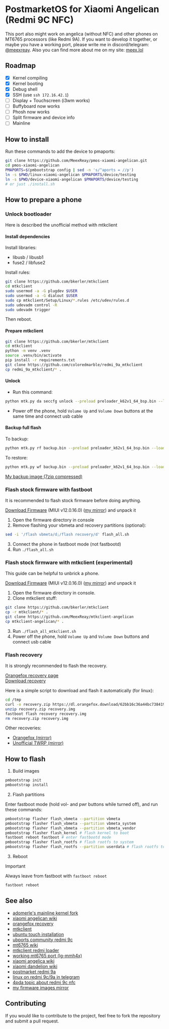 # PostmarketOS for Xiaomi Angelican (Redmi 9C NFC)

This port also might work on angelica (without NFC) and other phones on MT6765 processors (like Redmi 9A).
If you want to develop it together, or maybe you have a working port, please write me in discord/telegram: [@meexreay](https://meexreay.t.me). 
Also you can find more about me on my site: [meex.lol](https://meex.lol/about)

## Roadmap

- [x] Kernel compiling
- [x] Kernel booting
- [x] Debug shell
- [x] SSH (use `ssh 172.16.42.1`)
- [ ] Display + Touchscreen (i3wm works)
- [ ] Buffyboard now works
- [ ] Phosh now works
- [ ] Split firmware and device info
- [ ] Mainline
 
## How to install

Run these commands to add the device to pmaports:

```bash
git clone https://github.com/MeexReay/pmos-xiaomi-angelican.git
cd pmos-xiaomi-angelican
PMAPORTS=$(pmbootstrap config | sed -n 's/^aports = //p')
ln -s $PWD/linux-xiaomi-angelican $PMAPORTS/device/testing
ln -s $PWD/device-xiaomi-angelican $PMAPORTS/device/testing
# or just ./install.sh
```

## How to prepare a phone

### Unlock bootloader

Here is described the unofficial method with mtkclient

<!-- #### Install dependencies (Windows) -->

<!-- Install usb drivers: -->
  
<!-- - [https://mtkdriver.com/](mtkdriver.com) -->
<!-- - [https://github.com/daynix/usbdk/releases](usbdk) -->

#### Install dependencies
 
Install libraries:
  
- libusb / libusb1
- fuse2 / libfuse2
 
Install rules:
  
```bash
git clone https://github.com/bkerler/mtkclient
cd mtkclient
sudo usermod -a -G plugdev $USER
sudo usermod -a -G dialout $USER
sudo cp mtkclient/Setup/Linux/*.rules /etc/udev/rules.d
sudo udevadm control -R
sudo udevadm trigger
```
 
Then reboot.

#### Prepare mtkclient

```bash
git clone https://github.com/bkerler/mtkclient
cd mtkclient
python -m venv .venv
source .venv/bin/activate
pip install -r requirements.txt
git clone https://github.com/coloredmarble/redmi_9a_mtkclient
cp redmi_9a_mtkclient/* .
```

<!-- #### Prepare mtkclient (NixOS) -->

<!-- ```bash -->
<!-- git clone https://github.com/bkerler/mtkclient -->
<!-- cd mtkclient -->
<!-- git clone https://github.com/MeexReay/mtkclient-angelican -->
<!-- cp mtkclient-angelican/* . -->
<!-- nix-shell -->
<!-- ``` -->

#### Unlock

- Run this command:

```bash
python mtk.py da seccfg unlock --preload preloader_k62v1_64_bsp.bin --loader n.bin
```

- Power off the phone, hold `Volume Up` and `Volume Down` buttons at the same time and connect usb cable

#### Backup full flash

To backup:

```bash
python mtk.py rf backup.bin --preload preloader_k62v1_64_bsp.bin --loader n.bin
```

To restore:

```bash
python mtk.py wf backup.bin --preload preloader_k62v1_64_bsp.bin --loader n.bin
```

[My backup image (7zip compressed)](https://files.meex.lol/xiaomi-angelican/angelican_backup.7z)

<!-- ### Flash stock firmware (Windows, fastboot) -->

<!-- It is recommended to flash stock firmware before doing anything. -->

<!-- [Download Firmware](https://xmfirmwareupdater.com/miui/angelican/stable/V12.0.16.0.QCSMIXM/) (MIUI v12.0.16.0) and unpack it -->

<!-- 1. Download [MiFlashTool](https://cdn.alsgp0.fds.api.mi-img.com/micomm/MiFlash2020-3-14-0.rar) -->
<!-- 2. Unpack firmware.tgz to some folder and copy its path -->
<!-- 3. Launch MiFlash.exe and paste the path of firmware folder to that lonely input entry -->
<!-- 4. Connect the phone in fastboot mode (not fastbootd) -->
<!-- 5. Click refresh, then flash button -->

### Flash stock firmware with fastboot

It is recommended to flash stock firmware before doing anything.

[Download Firmware](https://xmfirmwareupdater.com/miui/angelican/stable/V12.0.16.0.QCSMIXM/) (MIUI v12.0.16.0) ([my mirror](https://files.meex.lol/xiaomi-angelican/angelican_firmware_v12.0.16.0.tgz)) and unpack it

1. Open the firmware directory in console
2. Remove flashing your vbmeta and recovery partitions (optional):

```bash
sed -i '/flash vbmeta/d;/flash recovery/d' flash_all.sh
```

3. Connect the phone in fastboot mode (not fastbootd)
4. Run `./flash_all.sh`

### Flash stock firmware with mtkclient (experimental)

This guide can be helpful to unbrick a phone.

[Download Firmware](https://xmfirmwareupdater.com/miui/angelican/stable/V12.0.16.0.QCSMIXM/) (MIUI v12.0.16.0) ([my mirror](https://files.meex.lol/xiaomi-angelican/angelican_firmware_v12.0.16.0.tgz)) and unpack it

1. Open the firmware directory in console.
2. Clone mtkclient stuff:

```bash
git clone https://github.com/bkerler/mtkclient
cp -r mtkclient/* .
git clone https://github.com/MeexReay/mtkclient-angelican
cp mtkclient-angelican/* .
```

3. Run `./flash_all_mtkclient.sh`
4. Power off the phone, hold `Volume Up` and `Volume Down` buttons and connect usb cable

### Flash recovery

It is strongly recommended to flash the recovery.

[Orangefox recovery page](https://orangefox.download/device/61f1325a775bca54ef3bf25f) \
[Download recovery](https://dl.orangefox.download/62bb16c36a44bc738419d9bb)

Here is a simple script to download and flash it automatically (for linux):

```bash
cd /tmp
curl -o recovery.zip https://dl.orangefox.download/62bb16c36a44bc738419d9bb
unzip recovery.zip recovery.img
fastboot flash recovery recovery.img
rm recovery.zip recovery.img
```

Other recoveries:
- [Orangefox (mirror)](https://files.meex.lol/xiaomi-angelican/angelican_recovery_orangefox.img)
- [Unofficial TWRP (mirror)](https://files.meex.lol/xiaomi-angelican/angelican_recovery_twrp.img)

## How to flash

1. Build images

```bash
pmbootstrap init
pmbootstrap install
```

2. Flash partitions

Enter fastboot mode (hold vol- and pwr buttons while turned off), and run these commands:

```bash
pmbootstrap flasher flash_vbmeta --partition vbmeta
pmbootstrap flasher flash_vbmeta --partition vbmeta_system
pmbootstrap flasher flash_vbmeta --partition vbmeta_vendor
pmbootstrap flasher flash_kernel # flash kernel to boot
fastboot reboot fastboot # enter fastbootd mode
pmbootstrap flasher flash_rootfs # flash rootfs to system
pmbootstrap flasher flash_rootfs --partition userdata # flash rootfs to userdata
```

3. Reboot

> [!IMPORTANT]
> Always leave from fastboot with `fastboot reboot`

```bash
fastboot reboot
```

## See also

- [adomerle's mainline kernel fork](https://github.com/adomerle/linux-mt6765)
- [xiaomi angelican wiki](https://wiki.postmarketos.org/wiki/Xiaomi_Redmi_9C_NFC_(xiaomi-angelican))
- [orangefox recovery](https://orangefox.download/device/61f1325a775bca54ef3bf25f)
- [mtkclient](https://github.com/bkerler/mtkclient)
- [ubuntu touch installation](https://gist.github.com/sivinnguyen/a6f65c5af9198d40d396e11048512347)
- [ubports community redmi 9c](https://gitlab.com/ubports/porting/community-ports/android10/xiaomi-redmi-9c)
- [mt6765 wiki](https://wiki.postmarketos.org/wiki/MediaTek_Helio_P35_(MT6765))
- [mtkclient redmi loader](https://github.com/coloredmarble/redmi_blossom)
- [working mt6765 port (lg-mmh4x)](https://wiki.postmarketos.org/wiki/LG_K40_AT%26T_(lg-mmh4x))
- [xiaomi angelica wiki](https://wiki.postmarketos.org/wiki/Xiaomi_Redmi_9C_(xiaomi-angelica))
- [xiaomi dandelion wiki](https://wiki.postmarketos.org/wiki/Xiaomi_Redmi_9A_(xiaomi-dandelion))
- [postmarket redmi 9a](https://github.com/SheatNoisette/postmarket_redmi_9a)
- [linux on redmi 9c/9a in telegram](https://t.me/linux_garden)
- [4pda topic about redmi 9c nfc](https://4pda.to/forum/index.php?showtopic=1012866)
- [my firmware images mirror](https://files.meex.lol/xiaomi-angelican/)

## Contributing

If you would like to contribute to the project, feel free to fork the repository and submit a pull request.
